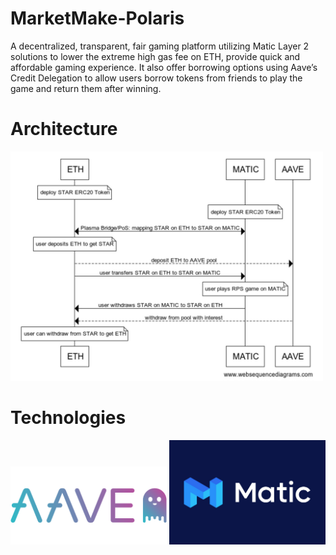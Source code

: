 # MarketMake-Polaris
A decentralized, transparent, fair gaming platform utilizing Matic Layer 2 solutions to lower the extreme high gas fee on ETH, provide quick and affordable gaming experience. It also offer borrowing options using Aave’s Credit Delegation to allow users borrow tokens from friends to play the game and return them after winning.

# Architecture
<img src="./imgs/arch.jpg" width="500">


# Technologies
<img src="./imgs/aave.png" width="250">
<img src="./imgs/matic.jpeg" width="250">
